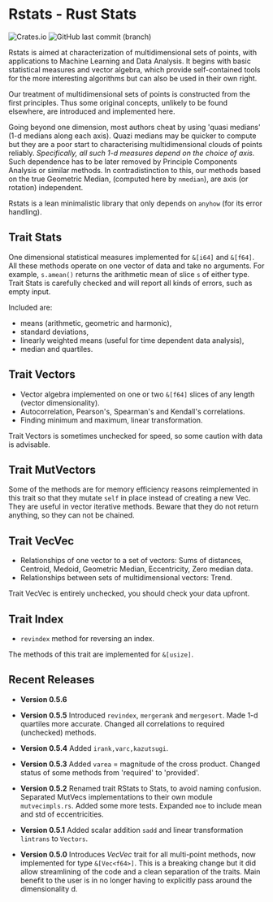 # Rstats - Rust Stats

![Crates.io](https://img.shields.io/crates/v/rstats?logo=rust) ![GitHub last commit (branch)](https://img.shields.io/github/last-commit/liborty/rstats/HEAD?logo=github)

Rstats is aimed at characterization of multidimensional sets of points, with applications to Machine Learning and Data Analysis. It begins with basic statistical measures and vector algebra, which provide self-contained tools for the more interesting algorithms but can also be used in their own right.

Our treatment of multidimensional sets of points is constructed from the first principles. Thus some original concepts, unlikely to be found elsewhere, are introduced and implemented here.

Going beyond one dimension, most authors  cheat by using 'quasi medians' (1-d medians along each axis). Quazi medians may be quicker to compute but they are a poor start to characterising multidimensional clouds of points reliably. *Specifically, all such 1-d measures depend on the choice of axis.* Such dependence has to be later removed by Principle Components Analysis or similar methods. In contradistinction to this, our methods based on the true Geometric Median, (computed here by `nmedian`), are axis (or rotation) independent.

Rstats is a lean minimalistic library that only depends on `anyhow` (for its error handling).

## Trait Stats

One dimensional statistical measures implemented for `&[i64]` and `&[f64]`.
All these methods operate on one vector of data and take no arguments.
For example, `s.amean()` returns the arithmetic mean of slice `s` of either type.
Trait Stats is carefully checked and will report all kinds of errors, such as empty input.

Included are:

* means (arithmetic, geometric and harmonic),
* standard deviations,
* linearly weighted means (useful for time dependent data analysis),
* median and quartiles.

## Trait Vectors

* Vector algebra implemented on one or two `&[f64]` slices of any length (vector dimensionality).
* Autocorrelation, Pearson's, Spearman's and Kendall's correlations.
* Finding minimum and maximum, linear transformation.

Trait Vectors is sometimes unchecked for speed, so some caution with data is advisable.

## Trait MutVectors

Some of the methods are for memory efficiency reasons reimplemented in this trait so that they mutate `self` in place instead of creating a new Vec. They are useful in vector iterative methods. Beware that they do not return anything, so they can not be chained.

## Trait VecVec

* Relationships of one vector to a set of vectors:
Sums of distances, Centroid, Medoid, Geometric Median, Eccentricity,
Zero median data.
* Relationships between sets of multidimensional vectors: Trend.

Trait VecVec is entirely unchecked, you should  check your data upfront.

## Trait Index

* `revindex` method for reversing an index.

The methods of this trait are implemented for `&[usize]`.

## Recent Releases

* **Version 0.5.6**

* **Version 0.5.5** Introduced `revindex`, `mergerank` and `mergesort`. Made 1-d quartiles more accurate. Changed all correlations to required (unchecked) methods.

* **Version 0.5.4** Added `irank,varc,kazutsugi`.

* **Version 0.5.3** Added `varea` =  magnitude of the cross product. Changed status of some methods from 'required' to 'provided'.

* **Version 0.5.2** Renamed trait RStats to Stats, to avoid naming confusion. Separated MutVecs implementations to their own module `mutvecimpls.rs`. Added some more tests. Expanded `moe` to include mean and std of eccentricities.

* **Version 0.5.1** Added scalar addition `sadd` and linear transformation `lintrans` to `Vectors`.

* **Version 0.5.0** Introduces *VecVec* trait for all multi-point methods, now implemented for type `&[Vec<f64>]`. This is a breaking change but it did allow streamlining of the code and a clean separation of the traits. Main benefit to the user is in no longer having to explicitly pass around the dimensionality d.
